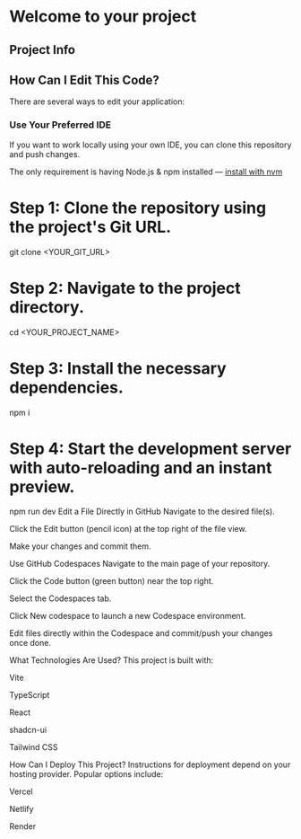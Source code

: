 # Welcome to your project

## Project Info

## How Can I Edit This Code?

There are several ways to edit your application:

### Use Your Preferred IDE

If you want to work locally using your own IDE, you can clone this repository and push changes.

The only requirement is having Node.js & npm installed — [install with nvm](https://github.com/nvm-sh/nvm#installing-and-updating)

# Step 1: Clone the repository using the project's Git URL.
git clone <YOUR_GIT_URL>

# Step 2: Navigate to the project directory.
cd <YOUR_PROJECT_NAME>

# Step 3: Install the necessary dependencies.
npm i

# Step 4: Start the development server with auto-reloading and an instant preview.
npm run dev
Edit a File Directly in GitHub
Navigate to the desired file(s).

Click the Edit button (pencil icon) at the top right of the file view.

Make your changes and commit them.

Use GitHub Codespaces
Navigate to the main page of your repository.

Click the Code button (green button) near the top right.

Select the Codespaces tab.

Click New codespace to launch a new Codespace environment.

Edit files directly within the Codespace and commit/push your changes once done.

What Technologies Are Used?
This project is built with:

Vite

TypeScript

React

shadcn-ui

Tailwind CSS

How Can I Deploy This Project?
Instructions for deployment depend on your hosting provider. Popular options include:

Vercel

Netlify

Render
